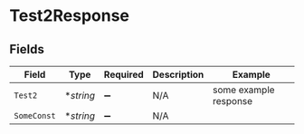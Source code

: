 # Test2Response


## Fields

| Field                 | Type                  | Required              | Description           | Example               |
| --------------------- | --------------------- | --------------------- | --------------------- | --------------------- |
| `Test2`               | **string*             | :heavy_minus_sign:    | N/A                   | some example response |
| `SomeConst`           | **string*             | :heavy_minus_sign:    | N/A                   |                       |